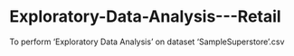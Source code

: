 # Exploratory-Data-Analysis---Retail
To perform ‘Exploratory Data Analysis’ on dataset ‘SampleSuperstore’.csv
